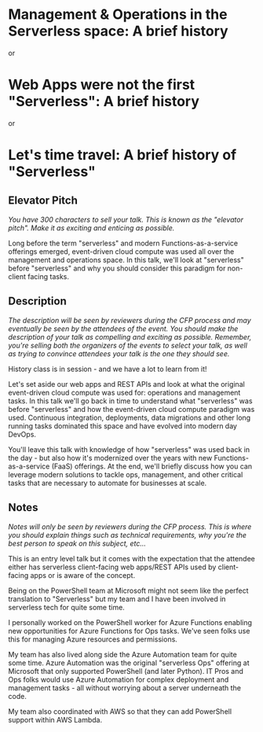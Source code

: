 # Management & Operations in the Serverless space: A brief history

or

# Web Apps were not the first "Serverless": A brief history

or

# Let's time travel: A brief history of "Serverless"

## Elevator Pitch

*You have 300 characters to sell your talk. This is known as the "elevator pitch". Make it as exciting and enticing as possible.*

Long before the term
"serverless"
and modern Functions-as-a-service offerings emerged,
event-driven cloud compute was used all over the management and operations space.
In this talk,
we'll look at
"serverless"
before
"serverless"
and why you should consider this paradigm for non-client facing tasks.

## Description

*The description will be seen by reviewers during the CFP process and may eventually be seen by the attendees of the event. You should make the description of your talk as compelling and exciting as possible. Remember, you're selling both the organizers of the events to select your talk, as well as trying to convince attendees your talk is the one they should see.*

History class is in session -
and we have a lot to learn from it!

Let's set aside our web apps and REST APIs and look at what the original event-driven cloud compute was used for:
operations and management tasks.
In this talk we'll go back in time to understand what
"serverless"
was before
"serverless"
and how the event-driven cloud compute paradigm was used.
Continuous integration,
deployments,
data migrations and other long running tasks dominated this space and have evolved into modern day DevOps.

You'll leave this talk with knowledge of how
"serverless"
was used back in the day -
but also how it's modernized over the years with new Functions-as-a-service
(FaaS)
offerings.
At the end,
we'll briefly discuss how you can leverage modern solutions to tackle ops,
management,
and other critical tasks that are necessary to automate for businesses at scale.

## Notes

*Notes will only be seen by reviewers during the CFP process. This is where you should explain things such as technical requirements, why you're the best person to speak on this subject, etc...*

This is an entry level talk but it comes with the expectation that the attendee either has serverless client-facing web apps/REST APIs used by client-facing apps or is aware of the concept.

Being on the PowerShell team at Microsoft might not seem like the perfect translation to
"Serverless"
but my team and I have been involved in serverless tech for quite some time.

I personally worked on the PowerShell worker for Azure Functions enabling new opportunities for Azure Functions for Ops tasks.
We've seen folks use this for managing Azure resources and permissions.

My team has also lived along side the Azure Automation team for quite some time.
Azure Automation was the original
"serverless Ops"
offering at Microsoft that only supported PowerShell
(and later Python).
IT Pros and Ops folks would use Azure Automation for complex deployment and management tasks -
all without worrying about a server underneath the code.

My team also coordinated with AWS so that they can add PowerShell support within AWS Lambda.
